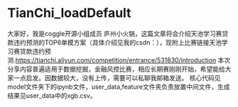 # TianChi_loadDefault
大家好，我是coggle开源小组成员 庐州小火锅，这篇文章将会介绍天池学习赛贷款违约预测的TOP6单模方案（具体介绍见我的csdn：），现附上比赛链接天池学习赛贷款违约预测.https://tianchi.aliyun.com/competition/entrance/531830/introduction 本次分享内容普遍适用于数据挖掘，金融风控比赛，相应长期赛刚刚开始，希望能给大家一点启发。因数据较大，没有上传，需要可以私聊我邮箱发送。 核心代码见model文件夹下的ipynb文件，user_data,feature文件夹负责放置中间文件，生成结果见user_data中的xgb.csv。

